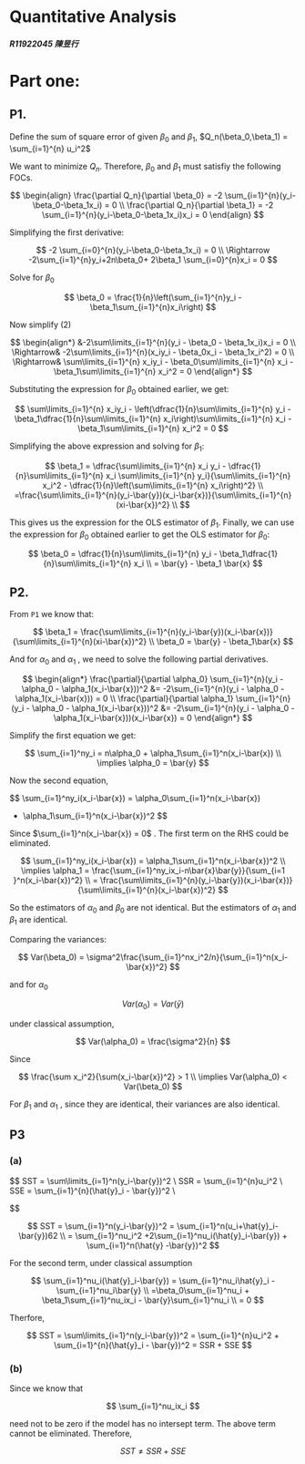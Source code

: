 # Quantitative Analysis

##### R11922045 陳昱行

# Part one:

## P1.

Define the sum of square error of given $\beta_0$ and $\beta_1$,  $Q_n(\beta_0,\beta_1) = \sum_{i=1}^{n} u_i^2$

We want to minimize $Q_n$. Therefore, $\beta_0$ and $\beta_1$ must satisfiy the following FOCs.

$$
\begin{align}
\frac{\partial Q_n}{\partial \beta_0} = -2 \sum_{i=1}^{n}(y_i-\beta_0-\beta_1x_i) = 0 \\
\frac{\partial Q_n}{\partial \beta_1} = -2 \sum_{i=1}^{n}(y_i-\beta_0-\beta_1x_i)x_i = 0
\end{align}
$$

Simplifying the first derivative:

$$
-2 \sum_{i=0}^{n}(y_i-\beta_0-\beta_1x_i) = 0 \\
\Rightarrow -2\sum_{i=1}^{n}y_i+2n\beta_0+ 2\beta_1 \sum_{i=0}^{n}x_i = 0
$$

Solve for $\beta_0$

$$
\beta_0 = \frac{1}{n}\left(\sum_{i=1}^{n}y_i - \beta_1\sum_{i=1}^{n}x_i\right)
$$

Now simplify $(2)$

$$
\begin{align*}
&-2\sum\limits_{i=1}^{n}(y_i - \beta_0 - \beta_1x_i)x_i = 0 \\
\Rightarrow& -2\sum\limits_{i=1}^{n}(x_iy_i - \beta_0x_i - \beta_1x_i^2) = 0 \\
\Rightarrow& \sum\limits_{i=1}^{n} x_iy_i - \beta_0\sum\limits_{i=1}^{n} x_i - \beta_1\sum\limits_{i=1}^{n} x_i^2 = 0
\end{align*}
$$

Substituting the expression for $\beta_0$ obtained earlier, we get:

$$
\sum\limits_{i=1}^{n} x_iy_i - \left(\dfrac{1}{n}\sum\limits_{i=1}^{n} y_i - \beta_1\dfrac{1}{n}\sum\limits_{i=1}^{n} x_i\right)\sum\limits_{i=1}^{n} x_i - \beta_1\sum\limits_{i=1}^{n} x_i^2 = 0
$$

Simplifying the above expression and solving for $\beta_1$:

$$
\beta_1 = \dfrac{\sum\limits_{i=1}^{n} x_i y_i - \dfrac{1}{n}\sum\limits_{i=1}^{n} x_i \sum\limits_{i=1}^{n} y_i}{\sum\limits_{i=1}^{n} x_i^2 - \dfrac{1}{n}\left(\sum\limits_{i=1}^{n} x_i\right)^2} \\
=\frac{\sum\limits_{i=1}^{n}(y_i-\bar{y})(x_i-\bar{x})}{\sum\limits_{i=1}^{n}(xi-\bar{x})^2} \\
$$

This gives us the expression for the OLS estimator of $\beta_1$. Finally, we can use the expression for $\beta_0$ obtained earlier to get the OLS estimator for $\beta_0$:

$$
\beta_0 = \dfrac{1}{n}\sum\limits_{i=1}^{n} y_i - \beta_1\dfrac{1}{n}\sum\limits_{i=1}^{n} x_i \\
= \bar{y} - \beta_1 \bar{x}
$$

## P2.

From `P1` we know that:

$$
\beta_1 = \frac{\sum\limits_{i=1}^{n}(y_i-\bar{y})(x_i-\bar{x})}{\sum\limits_{i=1}^{n}(xi-\bar{x})^2} \\
\beta_0 = \bar{y} - \beta_1\bar{x}
$$

And for $\alpha_0$ and $\alpha_1$ , we need to solve the following partial derivatives.

$$
\begin{align*}
\frac{\partial}{\partial \alpha_0} \sum_{i=1}^{n}(y_i - \alpha_0 - \alpha_1(x_i-\bar{x}))^2 &= -2\sum_{i=1}^{n}(y_i - \alpha_0 - \alpha_1(x_i-\bar{x})) = 0 \\
\frac{\partial}{\partial \alpha_1} \sum_{i=1}^{n}(y_i - \alpha_0 - \alpha_1(x_i-\bar{x}))^2 &= -2\sum_{i=1}^{n}(y_i - \alpha_0 - \alpha_1(x_i-\bar{x}))(x_i-\bar{x}) = 0
\end{align*}
$$

Simplify the first equation we get:

$$
\sum_{i=1}^ny_i = n\alpha_0 + \alpha_1\sum_{i=1}^n(x_i-\bar{x}) \\
\implies \alpha_0 = \bar{y}
$$

Now the second equation,

$$
\sum_{i=1}^ny_i(x_i-\bar{x}) = \alpha_0\sum_{i=1}^n(x_i-\bar{x}) 
+ \alpha_1\sum_{i=1}^n(x_i-\bar{x})^2
$$

Since $\sum_{i=1}^n(x_i-\bar{x}) = 0$ . The first term on the RHS could be eliminated.

$$
\sum_{i=1}^ny_i(x_i-\bar{x})  = \alpha_1\sum_{i=1}^n(x_i-\bar{x})^2 \\
\implies \alpha_1 = \frac{\sum_{i=1}^ny_ix_i-n\bar{x}\bar{y}}{\sum_{i=1
}^n(x_i-\bar{x})^2} \\
= \frac{\sum\limits_{i=1}^{n}(y_i-\bar{y})(x_i-\bar{x})}{\sum\limits_{i=1}^{n}(x_i-\bar{x})^2}
$$

So the estimators of $\alpha_0$ and $\beta_0$ are not identical. But the estimators of $\alpha_1$ and $\beta_1$ are identical.

Comparing the variances:

$$
Var(\beta_0) = \sigma^2\frac{\sum_{i=1}^nx_i^2/n}{\sum_{i=1}^n(x_i-\bar{x})^2}
$$

and for $\alpha_0$

$$
Var(\alpha_0) = Var(\bar{y})
$$

under classical assumption,

$$
Var(\alpha_0) = \frac{\sigma^2}{n}
$$

Since

$$
\frac{\sum x_i^2}{\sum(x_i-\bar{x})^2} > 1 \\
\implies Var(\alpha_0) < Var(\beta_0)
$$

For $\beta_1$ and $\alpha_1$ , since they are identical, their variances are also identical.

## P3

### (a)

$$
SST = \sum\limits_{i=1}^n(y_i-\bar{y})^2 \\
SSR = \sum_{i=1}^{n}u_i^2 \\
SSE = \sum_{i=1}^{n}(\hat{y}_i - \bar{y})^2 \\


$$

$$
SST = \sum_{i=1}^n(y_i-\bar{y})^2 = \sum_{i=1}^n(u_i+\hat{y}_i-\bar{y})62 \\
= \sum_{i=1}^nu_i^2 +2\sum_{i=1}^nu_i(\hat{y}_i-\bar{y}) + \sum_{i=1}^n(\hat{y}
-\bar{y})^2
$$

For the second term, under classical assumption

$$
\sum_{i=1}^nu_i(\hat{y}_i-\bar{y}) = \sum_{i=1}^nu_i\hat{y}_i - \sum_{i=1}^nu_i\bar{y} \\
=\beta_0\sum_{i=1}^nu_i + \beta_1\sum_{i=1}^nu_ix_i - \bar{y}\sum_{i=1}^nu_i \\
= 0
$$

Therfore,

$$
SST = \sum\limits_{i=1}^n(y_i-\bar{y})^2 = 
\sum_{i=1}^{n}u_i^2 + \sum_{i=1}^{n}(\hat{y}_i - \bar{y})^2 = SSR + SSE
$$

### (b)

Since we know that

$$
\sum_{i=1}^nu_ix_i
$$

need not to be zero if the model has no intersept term. The above term cannot be eliminated. Therefore,

$$
SST \neq SSR + SSE
$$
